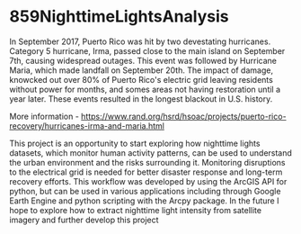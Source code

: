 # 859NighttimeLightsAnalysis 

In September 2017, Puerto Rico was hit by two devestating hurricanes. Category 5 hurricane, Irma, passed close to the main island on September 7th, causing widespread outages. This event was followed by Hurricane Maria, which made landfall on September 20th. The impact of damage, knowcked out over 80% of Puerto Rico's electric grid leaving residents without power for months, and somes areas not having restoration until a year later. These events resulted in the longest blackout in U.S. history.

More information - https://www.rand.org/hsrd/hsoac/projects/puerto-rico-recovery/hurricanes-irma-and-maria.html

This project is an opportunity to start exploring how nighttime lights datasets, which monitor human activity patterns, can be used to understand the urban environment and the risks surrounding it. Monitoring disruptions to the electrical grid is needed for better disaster response and long-term recovery efforts. This workflow was developed by using the ArcGIS API for python, but can be used in various applications including through Google Earth Engine and python scripting with the Arcpy package. In the future I hope to explore how to extract nighttime light intensity from satellite imagery and further develop this project
